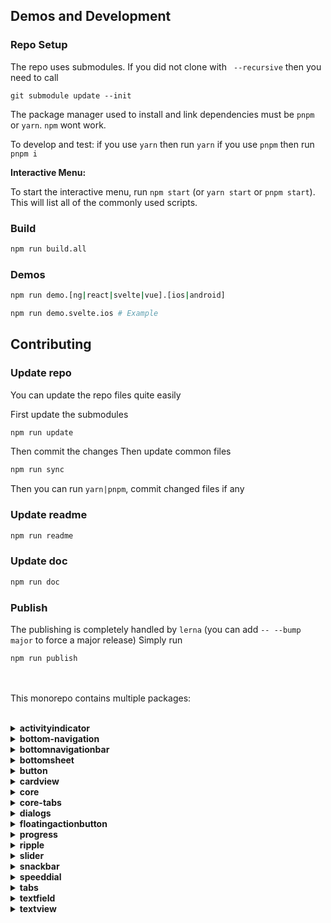 <!-- ⚠️ This README has been generated from the file(s) "blueprint.md" ⚠️-->
[](#demos-and-development)

## Demos and Development


### Repo Setup

The repo uses submodules. If you did not clone with ` --recursive` then you need to call
```
git submodule update --init
```

The package manager used to install and link dependencies must be `pnpm` or `yarn`. `npm` wont work.

To develop and test:
if you use `yarn` then run `yarn`
if you use `pnpm` then run `pnpm i`

**Interactive Menu:**

To start the interactive menu, run `npm start` (or `yarn start` or `pnpm start`). This will list all of the commonly used scripts.

### Build

```bash
npm run build.all
```

### Demos

```bash
npm run demo.[ng|react|svelte|vue].[ios|android]

npm run demo.svelte.ios # Example
```


[](#contributing)

## Contributing

### Update repo 

You can update the repo files quite easily

First update the submodules

```bash
npm run update
```

Then commit the changes
Then update common files

```bash
npm run sync
```
Then you can run `yarn|pnpm`, commit changed files if any

### Update readme 
```bash
npm run readme
```

### Update doc 
```bash
npm run doc
```

### Publish

The publishing is completely handled by `lerna` (you can add `-- --bump major` to force a major release)
Simply run 
```shell
npm run publish
```
<br><br>This monorepo contains multiple packages:<br><br><details>
<summary><b>activityindicator</b></summary>

[](#nativescript-material-circular-progress-indicator)

# NativeScript Material Circular progress indicator

Material Design's [Circular progress indicator](https://material.io/design/components/progress-indicators.html#circular-progress-indicators) component for NativeScript.

[![npm](https://img.shields.io/npm/v/@nativescript-community/ui-material-activityindicator.svg)](https://www.npmjs.com/package/@nativescript-community/ui-material-activityindicator)
[![npm](https://img.shields.io/npm/dt/@nativescript-community/ui-material-activityindicator.svg?label=npm%20downloads)](https://www.npmjs.com/package/@nativescript-community/ui-material-activityindicator)


[](#contents)

## Contents

1. [Installation](#installation)
2. [Changelog](#changelog)
3. [FAQ](#faq)
4.  [Usage](#usage)
    - [Plain NativeScript](#plain-nativescript)
    - [Angular](#nativescript--angular)
    - [Vue](#nativescript--vue)
5.  [API](#api)


[](#installation)

## Installation

For NativeScript 7.0+
* `tns plugin add @nativescript-community/ui-material-activityindicator`

##

For NativeScript 6.x
* `tns plugin add nativescript-material-activityindicator`

##

If using ```tns-core-modules```
* `tns plugin add nativescript-material-activityindicator@2.5.4`

##

Be sure to run a new build after adding plugins to avoid any issues.


[](#changelogchangelogmd)

## [Changelog](./CHANGELOG.md)


[](#faqreadmemdfaq)

## [FAQ](../../README.md#faq)


[](#usage)

## Usage

### Plain NativeScript

IMPORTANT: _Make sure you include `xmlns:mda="@nativescript-community/ui-material-activityindicator"` on the Page element._

#### XML

```XML
<Page xmlns:mda="@nativescript-community/ui-material-activityindicator">
    <StackLayout horizontalAlignment="center">
        <mda:ActivityIndicator busy="true"/>
    </StackLayout>
</Page>
```

#### CSS

```CSS
mdactivityindicator {
    color: #fff;
}
```

##

### NativeScript + Angular

```typescript
import { NativeScriptMaterialActivityIndicatorModule } from "@nativescript-community/ui-material-activityindicator/angular";

@NgModule({
    imports: [
        NativeScriptMaterialActivityIndicatorModule,
        ...
    ],
    ...
})
```

```html
<MDActivityIndicator busy="true"></MDActivityIndicator>
```

##

### NativeScript + Vue

```javascript
import Vue from 'nativescript-vue';
import ActivityIndicatorPlugin from '@nativescript-community/ui-material-activityindicator/vue';

Vue.use(ActivityIndicatorPlugin);
```

```html
<MDActivityIndicator busy="true"/>
```


[](#api)

## API

### Attributes

Inherite from NativeScript [Activity Indicator](https://docs.nativescript.org/ui/ns-ui-widgets/activity-indicator) so it already has all the same attributes

</details><details>
<summary><b>bottom-navigation</b></summary>

[](#nativescript-material-bottom-navigation)

# NativeScript Material Bottom navigation

Material Design's [Bottom navigation](https://material.io/components/bottom-navigation) component for NativeScript.

[![npm](https://img.shields.io/npm/v/@nativescript-community/ui-material-bottom-navigation.svg)](https://www.npmjs.com/package/@nativescript-community/ui-material-bottom-navigation)
[![npm](https://img.shields.io/npm/dt/@nativescript-community/ui-material-bottom-navigation.svg?label=npm%20downloads)](https://www.npmjs.com/package/@nativescript-community/ui-material-bottom-navigation)


[](#contents)

## Contents

1. [Installation](#installation)
2. [Changelog](#changelog)
3. [FAQ](#faq)
4.  [Usage](#usage)
    - [Plain NativeScript](#plain-nativescript)
    - [Angular](#nativescript--angular)
    - [Vue](#nativescript--vue)
    - [React](#nativescript--react)
5.  [API](#api)


[](#installation)

## Installation

```bash
ns plugin add @nativescript-community/ui-material-bottom-navigation
```

Be sure to run a new build after adding plugins to avoid any issues.


[](#changelogchangelogmd)

## [Changelog](./CHANGELOG.md)


[](#faqreadmemdfaq)

## [FAQ](../../README.md#faq)


[](#usage)

## Usage

### Plain NativeScript

IMPORTANT: _Make sure you include `xmlns:mds="@nativescript-community/ui-material-bottom-navigation"` on the Page element._

#### XML

```XML
<Page xmlns:mdt="@nativescript-community/ui-material-bottom-navigation">
    <mdt:BottomNavigation width="100%" id="main-tabview" class="main-tabview"
                selectedIndexChanged="onSelectedIndexChanged"
                iosOverflowSafeArea="true" selectedIndex="0" tabsPosition="bottom" swipeEnabled="false">
            <!-- The bottom tab UI is created via TabStrip (the containier) and TabStripItem (for each tab)-->
            <mdt:TabStrip backgroundColor="color('dark')" color="color('blue')">
                <mdt:TabStripItem  class="tab-item">
                    <Image src="font://&#xe1b0;" class="fal"></Image>
                    <Label text="Home" ios:fontSize="10" android:fontSize="12"></Label>
                </mdt:TabStripItem>
                <mdt:TabStripItem class="tab-item">
                    <Label text="L('search')" ios:fontSize="10" android:fontSize="12"></Label>
                    <Image src="font://&#xe024;" class="fal"></Image>
                </mdt:TabStripItem>
                <mdt:TabStripItem  class="tab-item">
                    <Label text="L('trips')" ios:fontSize="10" android:fontSize="12"></Label>
                    <Image src="font://&#xf03a;" class="fal"></Image>
                </mdt:TabStripItem>
                <mdt:TabStripItem class="tab-item">
                    <Label text="L('inbox')" ios:fontSize="10" android:fontSize="12"></Label>
                    <Image src="font://&#xf4b6;" class="fal" id="tab-inbox-icon-fal"></Image>
                </mdt:TabStripItem>
            </mdt:TabStrip>

            <!-- The number of TabContentItem components should corespond to the number of TabStripItem components -->
            <mdt:TabContentItem>
                <GridLayout>
                    <Label text="Home" class="h2 text-center"></Label>
                </GridLayout>
            </mdt:TabContentItem>
            <mdt:TabContentItem>
                <GridLayout>
                    <Label text="Search Page" class="h2 text-center"></Label>
                </GridLayout>
            </mdt:TabContentItem>
            <mdt:TabContentItem>
                <GridLayout>
                    <Label text="TRansactions" class="h2 text-center"></Label>
                </GridLayout>
            </mdt:TabContentItem>
            <mdt:TabContentItem>
                <GridLayout>
                    <Label text="Inbox" class="h2 text-center"></Label>
                </GridLayout>
            </mdt:TabContentItem>
        </mdt:BottomNavigation>
</Page>
```

#### CSS

```CSS
BottomNavigation.bottom-nav {
    background-color: orangered;
    color: gold;
    font-size: 18;
}

MDTabStripItem.tabstripitem-active {
    background-color: teal;
}

MDTabStripItem.tabstripitem-active:active {
    background-color: yellowgreen;
}

MDTabContentItem.first-tabcontent {
    background-color: seashell;
    color: olive;
}
MDTabContentItem.second-tabcontent {
    background-color: slategray;
    color: aquamarine;
}
MDTabContentItem.third-tabcontent {
    background-color: blueviolet;
    color: antiquewhite;
}
BottomNavigation TabStrip {
    highlight-color: red;
}
```

##

### NativeScript + Angular

```typescript
import { NativeScriptMaterialTabsModule } from "@nativescript-community/ui-material-bottom-navigation/angular";

@NgModule({
    imports: [
        NativeScriptMaterialBottomNavigationModule,
        ...
    ],
    ...
})
```

```html
    <MDBottomNavigation selectedIndex="1">
        <!-- The bottom tab UI is created via TabStrip (the containier) and TabStripItem (for each tab)-->
        <MDTabStrip>
            <MDTabStripItem>
                <Label text="Home"></Label>
                <Image src="font://&#xf015;" class="fas"></Image>
            </MDTabStripItem>
            <MDTabStripItem class="special">
                <Label text="Account"></Label>
                <Image src="font://&#xf007;" class="fas"></Image>
            </MDTabStripItem>
            <MDTabStripItem class="special">
                <Label text="Search"></Label>
                <Image src="font://&#xf00e;" class="fas"></Image>
            </MDTabStripItem>
        </MDTabStrip>

        <!-- The number of TabContentItem components should corespond to the number of TabStripItem components -->
        <MDTabContentItem>
            <GridLayout>
                <Label text="Home Page" class="h2 text-center"></Label>
            </GridLayout>
        </MDTabContentItem>
        <MDTabContentItem>
            <GridLayout>
                <Label text="Account Page" class="h2 text-center"></Label>
            </GridLayout>
        </MDTabContentItem>
        <MDTabContentItem>
            <GridLayout>
                <Label text="Search Page" class="h2 text-center"></Label>
            </GridLayout>
        </MDTabContentItem>
    </MDBottomNavigation>
```

##

### NativeScript + Vue

```javascript
import BottomNavigation from '@nativescript-community/ui-material-bottom-navigation/vue';

Vue.use(BottomNavigation);
```

```html
<MDBottomNavigation selectedIndex="1">
        <!-- The bottom tab UI is created via TabStrip (the containier) and TabStripItem (for each tab)-->
        <MDTabStrip>
            <MDTabStripItem>
                <Label text="Home"></Label>
                <Image src="font://&#xf015;" class="fas"></Image>
            </MDTabStripItem>
            <MDTabStripItem class="special">
                <Label text="Account"></Label>
                <Image src="font://&#xf007;" class="fas"></Image>
            </MDTabStripItem>
            <MDTabStripItem class="special">
                <Label text="Search"></Label>
                <Image src="font://&#xf00e;" class="fas"></Image>
            </MDTabStripItem>
        </MDTabStrip>

        <!-- The number of TabContentItem components should corespond to the number of TabStripItem components -->
        <MDTabContentItem>
            <GridLayout>
                <Label text="Home Page" class="h2 text-center"></Label>
            </GridLayout>
        </MDTabContentItem>
        <MDTabContentItem>
            <GridLayout>
                <Label text="Account Page" class="h2 text-center"></Label>
            </GridLayout>
        </MDTabContentItem>
        <MDTabContentItem>
            <GridLayout>
                <Label text="Search Page" class="h2 text-center"></Label>
            </GridLayout>
        </MDTabContentItem>
    </MDBottomNavigation>
```

##

### NativeScript + React

First, register the component before any of your React NativeScript app renders. A good place to put this code is in your entrypoint file (which may be called `src/app.ts` or similar), before the `ReactNativeScript.start` function is called. Here's how to install it:

```ts
import { registerTabNavigationBase } from '@nativescript-community/ui-material-core/tab-navigation-base/react';
import { registerBottomNavigation } from '@nativescript-community/ui-material-bottom-navigation/react';

registerTabNavigationBase();
registerBottomNavigation();
```

When available (I've not implemented it at the time of writing, but intend to in time), it would be best to use this component via the `bottomNavigationNavigatorFactory()` API exported by [React NativeScript Navigation](https://github.com/shirakaba/react-nativescript-navigation/tree/master/react-nativescript-navigation), as it makes nested navigation easy, but here's how to use it directly:

```tsx
import * as React from 'react';

export function BottomNavigation() {
    const [selectedIndex, setSelectedIndex] = React.useState(0);

    return (
        <bottomNavigation
            selectedIndex={selectedIndex}
            onSelectedIndexChanged={(args) => {
                setSelectedIndex(args.newIndex);
            }}
            style={{ backgroundColor: 'orange' }}
        >
            {/* The bottomTab UI is created via tabStrip (the container) and tabStripItem (for each tab) */}
            <tabStrip nodeRole="tabStrip" style={{ backgroundColor: 'red' }}>
                <tabStripItem nodeRole="items">
                    <label nodeRole="label">Home</label>
                    <image nodeRole="image" src="font://&#xf015;" className="fas" />
                </tabStripItem>
                <tabStripItem nodeRole="items">
                    <label nodeRole="label">Account</label>
                    <image nodeRole="image" src="font://&#xf007;" className="fas" />
                </tabStripItem>
                <tabStripItem nodeRole="items">
                    <label nodeRole="label">Search</label>
                    <image nodeRole="image" src="font://&#xf00e;" className="fas" />
                </tabStripItem>
            </tabStrip>

            {/* The number of tabContentItem components should corespond to the number of TabStripItem components */}
            <tabContentItem nodeRole="items">
                <gridLayout style={{ backgroundColor: 'blue' }}>
                    <label style={{ color: 'white' }}>Home Page</label>
                </gridLayout>
            </tabContentItem>
            <tabContentItem nodeRole="items">
                <gridLayout style={{ backgroundColor: 'cyan' }}>
                    <label style={{ color: 'black' }}>Account Page</label>
                </gridLayout>
            </tabContentItem>
            <tabContentItem nodeRole="items">
                <gridLayout style={{ backgroundColor: 'magenta' }}>
                    <label style={{ color: 'black' }}>Search Page</label>
                </gridLayout>
            </tabContentItem>
        </bottomNavigation>
    );
}
```

**Troubleshooting**

If you see an error like this when writing e.g. `<bottomNavigation>` into your JSX:

> Property 'bottomNavigation' does not exist on type 'JSX.IntrinsicElements'.ts(2339)

Make sure that you have:

1. Installed the `react-nativescript` npm module.
2. Installed the `@types/react` npm module, strictly with the exact version provided in the [React NativeScript starter template](https://github.com/NativeScript/nativescript-app-templates/tree/master/packages/template-blank-react).
3. Run the postinstall script that comes with the React NativeScript template – `npm run postinstall` – to patch `@types/react`.
4. Registered the component as described above (i.e. import and run the `registerTabNavigationBase()` and `registerBottomNavigation()` methods).
5. If using Visual Studio Code, option-click the import `@nativescript-community/ui-material-bottom-navigation/react` to jump to the file; opening the file will force it to load its provided typings.


[](#api)

## API

### Attributes

| Name |Type| Description|
| ------------- |:-------------:| -----:|
| items  |	Array<MDTabContentItem> | 	Gets or sets the items of the BottomNavigation.|
|selectedIndex  |	number | 	Gets or sets the selectedIndex of the BottomNavigation.|
|swipeEnabled  |	boolean  |	Gets or sets the swipe enabled state of the Tabs.|
|offscreenTabLimit  |	number  |	Gets or sets the number of offscreen preloaded tabs of the Tabs.|
|tabStrip 	 |TabStrip  |	Gets or sets the tab strip of the BottomNavigation.|
|tabsPosition  |	"top", "bottom"  |	Gets or sets the position state of the Tabs. Default value: top|
|iOSTabBarItemsAlignment  |	"leading", "justified", "center", "centerSelected" 	 |iOS Only: Gets or set the MDCTabBarAlignment of the tab bar icons in iOS. Default value: justified|

### Events

| Name | Description |
| ------------- | -----:|
| selectedIndexChanged | Emitted when the selectedIndex property is changed. |
| loaded |	Emitted when the view is loaded. |
| unloaded | Emitted when the view is unloaded. |
| layoutChanged | Emitted when the layout bounds of a view changes due to layout processing. |

</details><details>
<summary><b>bottomnavigationbar</b></summary>

[](#nativescript-material-bottom-navigation-bar)

# NativeScript Material Bottom navigation bar

Material Design's [Bottom navigation](https://material.io/components/bottom-navigation) component for NativeScript.

[![npm](https://img.shields.io/npm/v/@nativescript-community/ui-material-bottomnavigationbar.svg)](https://www.npmjs.com/package/@nativescript-community/ui-material-bottomnavigationbar) [![npm](https://img.shields.io/npm/dt/@nativescript-community/ui-material-bottomnavigationbar.svg?label=npm%20downloads)](https://www.npmjs.com/package/@nativescript-community/ui-material-bottomnavigationbar)


[](#contents)

## Contents

1. [Installation](#installation)
2. [Changelog](#changelog)
3. [FAQ](#faq)
4.  [Usage](#usage)
    - [Plain NativeScript](#plain-nativescript)
    - [Angular](#angular)
    - [Vue](#vue)
    - [CSS Styling](#css-styling)
5.  [API](#api)
    - [BottomNavigationBar](#bottom-navigation-bar)
    - [BottomNavigationTab](#bottom-navigation-tab)


[](#installation)

## Installation

For NativeScript 7.0+
* `tns plugin add @nativescript-community/ui-material-bottomnavigationbar`

For NativeScript 6.x
* `tns plugin add nativescript-material-bottomnavigationbar`

##

Be sure to run a new build after adding plugins to avoid any issues.


[](#changelogchangelogmd)

## [Changelog](./CHANGELOG.md)


[](#faqreadmemdfaq)

## [FAQ](../../README.md#faq)


[](#usage)

## Usage

Before start using the plugin you need to add the icons for Android & iOS in your `App_Resources` directory.

### Plain NativeScript

You can set the tabs using the `tabs` property

```xml
<Page xmlns="http://schemas.nativescript.org/tns.xsd"
      xmlns:mdc="@nativescript-community/ui-material-bottomnavigationbar"
      loaded="pageLoaded"
      class="page">
    <GridLayout rows="*, auto">
        <StackLayout row="0">
            <Label text="content"></Label>
        </StackLayout>
        <mdc:BottomNavigationBar
          tabs="tabs"
          activeColor="green"
          inactiveColor="red"
          backgroundColor="black"
          tabSelected="tabSelected"
          row="1"
        ></mdc:BottomNavigationBar>
    </GridLayout>
</Page>
```

```typescript
import { EventData } from '@nativescript/core/data/observable';
import { Page } from '@nativescript/core/ui/page';
import { BottomNavigationTab, TabSelectedEventData } from '@nativescript-community/ui-material-bottomnavigationbar';

// Event handler for Page 'loaded' event attached in main-page.xml
export function pageLoaded(args: EventData) {
    // Get the event sender
    let page = <Page>args.object;
    page.bindingContext = {
        tabs: [
            new BottomNavigationTab({ title: 'First', icon: 'res://ic_home' }),
            new BottomNavigationTab({
                title: 'Second',
                icon: 'res://ic_view_list',
                isSelectable: false
            }),
            new BottomNavigationTab({ title: 'Third', icon: 'res://ic_menu' })
        ]
    };
}

export function tabSelected(args: TabSelectedEventData) {
    console.log('tab selected ' + args.newIndex);
}
```

or you can add the tabs directly in your xml view

```xml
<Page xmlns="http://schemas.nativescript.org/tns.xsd"
      xmlns:mdc="@nativescript-community/ui-material-bottomnavigationbar"
      loaded="pageLoaded"
      class="page">
    <GridLayout rows="*, auto">
        <StackLayout row="0">
            <Label text="content"></Label>
        </StackLayout>
        <mdc:BottomNavigationBar
          activeColor="green"
          inactiveColor="red"
          backgroundColor="black"
          tabSelected="tabSelected"
          row="1"
        >
          <mdc:BottomNavigationTab title="First" icon="res://ic_home" />
          <mdc:BottomNavigationTab title="Second" icon="res://ic_view_list" isSelectable="false" />
          <mdc:BottomNavigationTab title="Third" icon="res://ic_menu" />
        </mdc:BottomNavigationBar>
    </GridLayout>
</Page>
```

### Angular

First you need to include the `NativeScriptMaterialBottomNavigationBarModule` in your `app.module.ts`

```typescript
import { NativeScriptMaterialBottomNavigationBarModule} from "@nativescript-community/ui-material-bottomnavigationbar/angular";

@NgModule({
    imports: [
        NativeScriptMaterialBottomNavigationBarModule
    ],
    ...
})
```

```html
<GridLayout rows="*, auto">
    <StackLayout row="0">
        <label text="content"></label>
    </StackLayout>
    <BottomNavigationBar
        [tabs]="tabs"
        activeColor="red"
        inactiveColor="yellow"
        backgroundColor="black"
        (tabSelected)="onBottomNavigationTabSelected($event)"
        (tabPressed)="onBottomNavigationTabPressed($event)"
        row="1"
    ></BottomNavigationBar>
</GridLayout>
```

or you can declare the `BottomNavigationTab` in your html directly

```html
<GridLayout rows="*, auto">
    <StackLayout row="0">
        <label text="content"></label>
    </StackLayout>
    <BottomNavigationBar
        activeColor="red"
        inactiveColor="yellow"
        backgroundColor="black"
        (tabSelected)="onBottomNavigationTabSelected($event)"
        (tabPressed)="onBottomNavigationTabPressed($event)"
        row="1"
    >
        <BottomNavigationTab title="First" icon="res://ic_home"></BottomNavigationTab>
        <BottomNavigationTab title="Second" icon="res://ic_view_list" [isSelectable]="false"></BottomNavigationTab>
        <BottomNavigationTab title="Third" icon="res://ic_menu"></BottomNavigationTab>
    </BottomNavigationBar>
</GridLayout>
```

### Vue

If you want to use this plugin with Vue, do this in your `app.js` or `main.js`:

```javascript
import BottomNavigationBar from '@nativescript-community/ui-material-bottomnavigationbar/vue';

Vue.use(BottomNavigationBar);
```

This will install and register `BottomNavigationBar` and `BottomNavigationTab` components to your `Vue` instance and now you can use the plugin as follows:

```html
<GridLayout rows="*, auto">
    <StackLayout row="0">
        <label text="content"></label>
    </StackLayout>
    <MDBottomNavigationBar activeColor="red" inactiveColor="yellow" backgroundColor="black" @tabSelected="onBottomNavigationTabSelected" row="1">
        <MDBottomNavigationTab title="First" icon="ic_home" />
        <MDBottomNavigationTab title="Second" icon="ic_view_list" isSelectable="false" />
        <MDBottomNavigationTab title="Third" icon="ic_menu" />
    </MDBottomNavigationBar>
</GridLayout>
```

You can find more information of how to use nativescript plugins with Vue [Here!](https://nativescript-vue.org/en/docs/getting-started/nativescript-plugins/)

### CSS Styling

You can also use your css file to set or change the `activeColor`, `inactiveColor` & `backgroundColor` of the Bottom Navigation Bar.

```css
.botom-nav {
    active-color: green;
    inactive-color: black;
    background-color: blue;
}
```


[](#api)

## API

-   **Properties (bindable):** Properties settable through XML/HTML
-   **Properties (internal):** Properties accessible through JS/TS instance
-   **Events:** Event properties settable thew XML/HTML

### Bottom Navigation Bar

#### Properties (bindable)

Properties settable through XML/HTML

| Property        | Required | Default                     | Type                         | Description                                             |
| --------------- | -------- | --------------------------- | ---------------------------- | ------------------------------------------------------- |
| tabs            | true     | []                          | `Array<BottomNavigationTab>` | Array containing the tabs for the BottomNavigationBar   |
| titleVisibility | false    | `TitleVisibility.Selected`  | `TitleVisibility`            | Title Visibility for each BottomNavigationTab           |
| activeColor     | false    | "black"                     | `String`                     | Color of the BottomNavigationTab when it's selected     |
| inactiveColor   | false    | "gray"                      | `String`                     | Color of the BottomNavigationTab when it's not selected |
| backgroundColor | false    | "white"                     | `String`                     | Color of the BottomNavigation background                |
| badgeColor      | false    | "red"                       | `String`                     | Color of the BottomNavigationTab badge background       |
| badgeTextColor  | false    | "white"                     | `String`                     | Color of the BottomNavigationTab badge text             |

#### Properties (internal)

Properties accessible through JS/TS instance

| Property         | Default                     | Type                         | Description                                             |
| ---------------- | --------------------------- | ---------------------------- | ------------------------------------------------------- |
| items            | `[]`                        | `Array<BottomNavigationTab>` | Array containing the tabs for the BottomNavigationBar   |
| selectedTabIndex | 0                           | `Number`                     | Index of the selected tab                               |
| titleVisibility  | `TitleVisibility.Selected`  | `TitleVisibility`            | Title Visibility for each BottomNavigationTab           |
| activeColor      | `new Color('black')`        | `Color`                      | Color of the BottomNavigationTab when it's selected     |
| inactiveColor    | `new Color('gray')`         | `Color`                      | Color of the BottomNavigationTab when it's not selected |
| backgroundColor  | `new Color('white')`        | `Color`                      | Color of the BottomNavigation background                |
| badgeColor       | `new Color('red')`          | `Color`                      | Color of the BottomNavigationTab badge background       |
| badgeTextColor   | `new Color('white')`        | `Color`                      | Color of the BottomNavigationTab badge text             |

#### Events

Event properties settable thew XML/HTML

| Name          | Type                                   | Description                                                              |
| ------------- | -------------------------------------- | ------------------------------------------------------------------------ |
| tabPressed    | `(args: TabPressedEventData): void`    | Function fired every time the user tap a tab with `isSelectable: false`  |
| tabSelected   | `(args: TabSelectedEventData): void`   | Function fired every time the user select a new tab                      |
| tabReselected | `(args: TabReselectedEventData): void` | Function fired every time the user select a tab that is already selected |

#### Methods

Methods accessible through JS/TS instance

| Property                                   | Type   | Description                      |
| ------------------------------------------ | ------ | -------------------------------- |
| `selectTab(index: number)`                 | `void` | Select a tab programmatically    |
| `showBadge(index: number, value?: number)` | `void` | Show a badge for an specific tab, if you want to show a badge as a red dot no value should be passed to the function |

### Bottom Navigation Tab

#### Properties (bindable)

Properties settable through XML/HTML

| Property     | Required | Default | Type      | Description                                 |
| ------------ | -------- | ------- | --------- | ------------------------------------------- |
| title        | true     | null    | `string`  | Title of the tab                            |
| icon         | true     | null    | `string`  | Icon of the tab                             |
| isSelectable | false    | true    | `boolean` | Determine if the tab can be selected or not |

</details><details>
<summary><b>bottomsheet</b></summary>

[](#nativescript-material-bottom-sheet)

# NativeScript Material Bottom sheet

Material Design's [Bottom sheet](https://material.io/components/sheets-bottom) component for NativeScript.

[![npm](https://img.shields.io/npm/v/@nativescript-community/ui-material-bottomsheet.svg)](https://www.npmjs.com/package/@nativescript-community/ui-material-bottomsheet)
[![npm](https://img.shields.io/npm/dt/@nativescript-community/ui-material-bottomsheet.svg?label=npm%20downloads)](https://www.npmjs.com/package/@nativescript-community/ui-material-bottomsheet)


[](#contents)

## Contents

1. [Installation](#installation)
2. [Changelog](#changelog)
3. [FAQ](#faq)
4.  [Usage](#usage)
    - [Plain NativeScript](#plain-nativescript)
    - [Angular](#nativescript--angular)
    - [Vue](#nativescript--vue)


[](#installation)

## Installation

For NativeScript 7.0+
* `tns plugin add @nativescript-community/ui-material-bottomsheet`

##

For NativeScript 6.x
* `tns plugin add nativescript-material-bottomsheet`

##

If using ```tns-core-modules```
* `tns plugin add nativescript-material-bottomsheet@2.5.4`

##

Be sure to run a new build after adding plugins to avoid any issues.


[](#changelogchangelogmd)

## [Changelog](./CHANGELOG.md)


[](#faqreadmemdfaq)

## [FAQ](../../README.md#faq)


[](#api)

## API

```ts
export interface BottomSheetOptions {
    view: string | ViewBase; 
    // View instance to be shown in bottom sheet. Or the name of the module to load starting from the application root.
    context?: any; 
    // Any context you want to pass to the view shown in bottom sheet. This same context will be available in the arguments of the shownInBottomSheet event handler.
    animated?: boolean; 
    // An optional parameter specifying whether to show the sheet view with animation.
    dismissOnBackgroundTap?: boolean; 
    // An optional parameter specifying whether to dismiss the sheet when clicking on background.
    dismissOnDraggingDownSheet?: boolean; 
    // An optional parameter specifying whether to disable dragging the sheet to dismiss.
    dismissOnBackButton?: boolean; 
    // An optional parameter that specifies whether to close the sheet when pressing the back button.
    closeCallback?: Function; 
    //  A function that will be called when the view is closed. Any arguments provided when calling shownInBottomSheet.closeCallback will be available here.
    trackingScrollView?: string; 
    // optional id of the scroll view to track
    transparent?: boolean; 
    // optional parameter to make the bottomsheet transparent
    ignoreTopSafeArea?: boolean; 
    // optional ios parameter to top safe area. Default is true
    ignoreBottomSafeArea?: boolean; 
    // optional ios parameter to bottom safe area. Default is false
    disableDimBackground?: boolean; 
    // optional parameter to remove the dim background
    skipCollapsedState?: boolean; 
    // optional Android parameter to skip midway state when view is greater than 50%. Default is false
    peekHeight?: number; 
    // optional parameter to set the collapsed sheet height. To work on iOS you need to set trackingScrollView. Also ensure the scrollView is taking the full height of the bottomsheet content. Otherwise the "full" height wont be computed correctly
    ignoreKeyboardHeight?: boolean; 
    //(iOS only) A Boolean value that controls whether the height of the keyboard should affect the bottom sheet's frame when the keyboard shows on the screen. (Default: true)
    onChangeState?: onChangeStateBottomSheet; 
    // One works to be called on the scroll of the sheet. Parameters: state (CLOSED, DRAGGING, DRAGGING, COLLAPSED) and slideOffset is the new offset of this bottom sheet within [-1,1] range. Offset increases as this bottom sheet is moving upward. From 0 to 1 the sheet is between collapsed and expanded states and from -1 to 0 it is between hidden and collapsed states.
    canTouchBehind?: boolean //(Android only) allows to interact with the screen behind the sheet. For it to work properly need dismissOnBackgroundTap set to true.
}
```


[](#usage)

## Usage

### Plain NativeScript

We need to do some wiring when your app starts, so open `app.js` and add this before creating any View/App/Frame:

#### JavaScript
```js
var material = require("@nativescript-community/ui-material-bottomsheet");

material.install();
```

#### TypeScript
```ts
import { install } from "@nativescript-community/ui-material-bottomsheet";
install();
```

Uses the same kind of API as [NativeScript Modals](https://docs.nativescript.org/ui/modal-view).

#### TS

```typescript
const modalViewModulets = "ns-ui-category/modal-view/basics/modal-ts-view-page";
export function openBottomSheet(args) {
    const mainView: Button = <Button>args.object;
    const context = { username: "test_username", password: "test" };
    const fullscreen = true;
    mainView.showBottomSheet({
        view: modalViewModulets,
        context,
        closeCallback: (username, password) => {
            bottom-sheet
            alert(`Username: ${username} : Password: ${password}`);
        },
        fullscreen
    });
}

```

##

### NativeScript + Vue
```typescript
import Vue from 'nativescript-vue';
import BottomSheetPlugin from '@nativescript-community/ui-material-bottomsheet/vue';
import { install } from "@nativescript-community/ui-material-bottomsheet";
install();

Vue.use(BottomSheetPlugin);
```
Then you can show a Vue component:
```typescript 
import MyComponent from 'MyComponent.vue';

//inside another Vue component
const options: VueBottomSheetOptions = {
};
this.$showBottomSheet(MyComponent, options)
```

##

### NativeScript + Angular
First you need to include the `NativeScriptMaterialBottomSheetModule` in your `app.module.ts`

```typescript
import { NativeScriptMaterialBottomSheetModule} from "@nativescript-community/ui-material-bottomsheet/angular";

@NgModule({
    imports: [
        // This will call the install method and inject a global service called BottomSheetService
        NativeScriptMaterialBottomSheetModule.forRoot()
    ],
    ...
})
```
now you can show your custom BottomSheet using the `BottomSheetService`, this service follows the same implementation as the `ModalService`

#### ItemComponent
```typescript
import { Component,  ViewContainerRef } from '@angular/core';
import { BottomSheetOptions, BottomSheetService } from '@nativescript-community/ui-material-bottomsheet/angular';
import { ShareOptionsComponent } from './share-options.component';

@Component({
    selector: 'ns-item',
    templateUrl: './item.component.html',
    moduleId: module.id
})
export class ItemComponent {
    constructor(
        private bottomSheet: BottomSheetService, 
        private containerRef: ViewContainerRef,
    ) {}

    showOptions() {
        const options: BottomSheetOptions = {
            viewContainerRef: this.containerRef,
            context: ['Facebook', 'Google', 'Twitter']
        };

        this.bottomSheet.show(ShareOptionsComponent, options).subscribe(result => {
            console.log('Option selected:', result);
        });
    }
}
```
#### ShareOptionsComponent
```html
<ListView
    [items]="options"
    (itemTap)="onTap($event)"
    separatorColor="white"
    class="list-group"
    height="200"
>
    <ng-template let-option="item">
        <Label
            class="list-group-item"
            [text]="option"
        ></Label>
    </ng-template>
</ListView>
```
```typescript
import { Component, OnInit } from '@angular/core';
import { BottomSheetParams } from '@nativescript-community/ui-material-bottomsheet/angular';
import { ItemEventData } from '@nativescript/core/ui/list-view';

@Component({
    selector: 'ns-share-options',
    templateUrl: 'share-options.component.html'
})
export class ShareOptionsComponent implements OnInit {
    options: string[];
    
    // The BottomSheetService injects the BottomSheetParams to the component
    // so you can get the context and call the closeCallback method from the component displayed in your BottomSheet
    constructor(private params: BottomSheetParams) {}

    ngOnInit() {
        this.options = this.params.context;
    }

    onTap({ index }: ItemEventData) {
        this.params.closeCallback(this.options[index]);
    }
}
```

</details><details>
<summary><b>button</b></summary>

[](#nativescript-material-button)

# NativeScript Material Button

Material Design's [Button](https://material.io/components/buttons) component for NativeScript.

[![npm](https://img.shields.io/npm/v/@nativescript-community/ui-material-button.svg)](https://www.npmjs.com/package/@nativescript-community/ui-material-button)
[![npm](https://img.shields.io/npm/dt/@nativescript-community/ui-material-button.svg?label=npm%20downloads)](https://www.npmjs.com/package/@nativescript-community/ui-material-button)


[](#contents)

## Contents

- [NativeScript Material Button](#nativescript-material-button)
  - [Contents](#contents)
  - [Installation](#installation)
  - [](#)
  - [](#-1)
  - [](#-2)
  - [Changelog](#changelog)
  - [FAQ](#faq)
  - [Usage](#usage)
    - [Plain NativeScript](#plain-nativescript)
      - [XML](#xml)
      - [CSS](#css)
  - [](#-3)
    - [NativeScript + Angular](#nativescript--angular)
  - [](#-4)
    - [NativeScript + Vue](#nativescript--vue)
  - [API](#api)
    - [Attributes](#attributes)


[](#installation)

## Installation

For NativeScript 7.0+
* `tns plugin add @nativescript-community/ui-material-button`

##

For NativeScript 6.x
* `tns plugin add nativescript-material-button`

##

If using ```tns-core-modules```
* `tns plugin add nativescript-material-button@2.5.4`

##

Be sure to run a new build after adding plugins to avoid any issues.


[](#changelogchangelogmd)

## [Changelog](./CHANGELOG.md)


[](#faqreadmemdfaq)

## [FAQ](../../README.md#faq)


[](#usage)

## Usage

### Plain NativeScript

<span style="color:red">IMPORTANT: </span>_Make sure you include `xmlns:mdb="@nativescript-community/ui-material-button"` on the Page element_

#### XML

```XML
<Page xmlns:mdb="@nativescript-community/ui-material-button">
    <StackLayout horizontalAlignment="center">
        <mdb:Button text="raised button"/>
        <mdb:Button variant="flat" text="flat button"/>
        <mdb:Button variant="text" text="text button"/>
        <mdb:Button elevation="5" rippleColor="red" text="raised custom button"/>
   </StackLayout>
</Page>
```

#### CSS

```CSS
mdbutton {
    ripple-color: blue;
    elevation: 4;
}
```

##

### NativeScript + Angular

```typescript
import { NativeScriptMaterialButtonModule } from "@nativescript-community/ui-material-button/angular";

@NgModule({
    imports: [
        NativeScriptMaterialButtonModule,
        ...
    ],
    ...
})
```

```html
<MDButton rippleColor="blue" text="text button"></MDButton>
```

##

### NativeScript + Vue

```javascript
import Vue from 'nativescript-vue';
import ButtonPlugin from '@nativescript-community/ui-material-button/vue';

Vue.use(ButtonPlugin);
```

```html
<MDButton rippleColor="blue" text="text button"/>
```


[](#api)

## API

### Attributes

Inherite from NativeScript [Button](https://docs.nativescript.org/ui/ns-ui-widgets/button) so it already has all the same attributes.

* **elevation** _optional_

An attribute to set the elevation of the button. This will increase the 'drop-shadow' of the button.

* **variant** _optional_

An attribute to set the variant of the button. Can be ```flat``` or ```text```. No value means raised button

* **rippleColor** _optional_

An attribute to set the ripple color of the button.

</details><details>
<summary><b>cardview</b></summary>

[](#nativescript-material-card)

# NativeScript Material Card

Material Design's [Card](https://material.io/components/cards) component for NativeScript.

[![npm](https://img.shields.io/npm/v/@nativescript-community/ui-material-cardview.svg)](https://www.npmjs.com/package/@nativescript-community/ui-material-cardview)
[![npm](https://img.shields.io/npm/dt/@nativescript-community/ui-material-cardview.svg?label=npm%20downloads)](https://www.npmjs.com/package/@nativescript-community/ui-material-cardview)


[](#contents)

## Contents

1. [Installation](#installation)
2. [Changelog](#changelog)
3. [FAQ](#faq)
4.  [Usage](#usage)
    - [Plain NativeScript](#plain-nativescript)
    - [Angular](#nativescript--angular)
    - [Vue](#nativescript--vue)
5.  [API](#api)


[](#installation)

## Installation

For N 7.0
* `tns plugin add @nativescript-community/ui-material-cardview`

##

For N 6.x
* `tns plugin add nativescript-material-cardview`

##

If using ```tns-core-modules```
* `tns plugin add nativescript-material-cardview@2.5.4`

##

Be sure to run a new build after adding plugins to avoid any issues.


[](#changelogchangelogmd)

## [Changelog](./CHANGELOG.md)


[](#faqreadmemdfaq)

## [FAQ](../../README.md#faq)


[](#usage)

## Usage

### Plain NativeScript

<span style="color:red">IMPORTANT: </span>_Make sure you include `xmlns:mdc="@nativescript-community/ui-material-cardview"` on the Page element_

#### XML

```XML
<Page xmlns:mdc="@nativescript-community/ui-material-cardview">
    <StackLayout horizontalAlignment="center">
        <mdc:CardView width="100" height="100"/>
        <mdc:CardView elevation="5" rippleColor="red"  width="100" height="100"/>
   </StackLayout>
</Page>
```

#### CSS

```CSS
mdcardview {
    ripple-color: blue;
    elevation: 4;
}
```

##

### NativeScript + Angular

```typescript
import { NativeScriptMaterialCardViewModule } from "@nativescript-community/ui-material-cardview/angular";

@NgModule({
    imports: [
        NativeScriptMaterialCardViewModule,
        ...
    ],
    ...
})
```

```html
<MDCardView rippleColor="blue"  width="100" height="100"></MDCardView>
```

##

### NativeScript + Vue

```javascript
import Vue from 'nativescript-vue';
import CardViewPlugin from '@nativescript-community/ui-material-cardview/vue';

Vue.use(CardViewPlugin);
```

```html
<MDCardView rippleColor="blue"  width="100" height="100"/>
```


[](#api)

## API

### Attributes

Inherite from NativeScript [StackLayout](https://docs.nativescript.org/ui/layouts/layout-containers#stacklayout-properties)

* **elevation** _optional_

An attribute to set the elevation of the cardview. This will increase the 'drop-shadow' of the cardview.

* **rippleColor** _optional_

An attribute to set the ripple color of the cardview.

</details><details>
<summary><b>core</b></summary>

[](#nativescript-material-core)

# Nativescript Material Core

[npm-url]:https://npmjs.org/package/nativescript-material-components

Core module for all Nativescript material components
</details><details>
<summary><b>core-tabs</b></summary>

[](#nativescript-material-core)

# Nativescript Material Core

[npm-url]:https://npmjs.org/package/nativescript-material-components

Core module for all Nativescript material components
</details><details>
<summary><b>dialogs</b></summary>

[](#nativescript-material-dialogs)

# NativeScript Material Dialogs

Material Design's [Dialogs](https://material.io/components/dialogs) component for NativeScript.

[![npm](https://img.shields.io/npm/v/@nativescript-community/ui-material-dialogs.svg)](https://www.npmjs.com/package/@nativescript-community/ui-material-dialogs)
[![npm](https://img.shields.io/npm/dt/@nativescript-community/ui-material-dialogs.svg?label=npm%20downloads)](https://www.npmjs.com/package/@nativescript-community/ui-material-dialogs)


[](#contents)

## Contents

1. [Installation](#installation)
2. [Changelog](#changelog)
3. [FAQ](#faq)
4. [Usage](#usage)


[](#installation)

## Installation

For NativeScript 7.0+
* `tns plugin add @nativescript-community/ui-material-dialogs`

##

For NativeScript 6.x
* `tns plugin add nativescript-material-dialogs`

##

If using ```tns-core-modules```
* `tns plugin add nativescript-material-dialogs@2.5.4`

##

Be sure to run a new build after adding plugins to avoid any issues.


[](#changelogchangelogmd)

## [Changelog](./CHANGELOG.md)


[](#faqreadmemdfaq)

## [FAQ](../../README.md#faq)


[](#usage)

## Usage

Uses the same API as [NativeScript Dialogs](https://docs.nativescript.org/ui/dialogs).

Adds one option for `alert`:
* `view` : can be a NativeScript View or a path to to XML component. The custom view will be added to the dialog. Possibilities become endless.

##

### TS

```typescript
import { login, alert, prompt } from "@nativescript-community/ui-material-dialogs";

alert("Your message").then(()=> {
    console.log("Dialog closed!");
});

```

</details><details>
<summary><b>floatingactionbutton</b></summary>

[](#nativescript-material-floating-action-button)

# NativeScript Material Floating action button

Material Design's [Floating action button](https://material.io/components/buttons-floating-action-button) component for NativeScript.

[![npm](https://img.shields.io/npm/v/@nativescript-community/ui-material-floatingactionbutton.svg)](https://www.npmjs.com/package/@nativescript-community/ui-material-floatingactionbutton)
[![npm](https://img.shields.io/npm/dt/@nativescript-community/ui-material-floatingactionbutton.svg?label=npm%20downloads)](https://www.npmjs.com/package/@nativescript-community/ui-material-floatingactionbutton)


[](#contents)

## Contents

1. [Installation](#installation)
2. [Changelog](#changelog)
3. [FAQ](#faq)
4.  [Usage](#usage)
    - [Plain NativeScript](#plain-nativescript)
    - [Angular](#nativescript--angular)
    - [Vue](#nativescript--vue)
5.  [API](#api)


[](#installation)

## Installation

For NativeScript 7.0+
* `tns plugin add @nativescript-community/ui-material-floatingactionbutton`

##

For NativeScript 6.x
* `tns plugin add nativescript-material-floatingactionbutton`

##

If using ```tns-core-modules```
* `tns plugin add nativescript-material-floatingactionbutton@2.5.4`

##

Be sure to run a new build after adding plugins to avoid any issues.


[](#changelogchangelogmd)

## [Changelog](./CHANGELOG.md)


[](#faqreadmemdfaq)

## [FAQ](../../README.md#faq)


[](#usage)

## Usage

### Plain NativeScript

<span style="color:red">IMPORTANT: </span>_Make sure you include `xmlns:mdf="@nativescript-community/ui-material-floatingactionbutton"` on the Page element_

#### XML

```XML
<Page xmlns:mdf="@nativescript-community/ui-material-floatingactionbutton">
    <StackLayout horizontalAlignment="center">
        <mdf:FloatingActionButton src="res://ic_action_add"/>
        <mdf:FloatingActionButton elevation="5" src="res://ic_action_add"/>
   </StackLayout>
</Page>
```

#### CSS

```CSS
mdfloatingactionbutton {
    ripple-color: blue;
    elevation: 4;
}
```

##

### NativeScript + Angular

```typescript
import { registerElement } from '@nativescript/angular/element-registry';
import { FloatingActionButton } from '@nativescript-community/ui-material-floatingactionbutton';
registerElement('MDFloatingActionButton', () => FloatingActionButton);
```

```html
<MDFloatingActionButton rippleColor="blue" src="res://ic_action_add"></MDFloatingActionButton>
```

##

### NativeScript + Vue

```javascript
import Vue from 'nativescript-vue';
import FloatingActionButtonPlugin from '@nativescript-community/ui-material-floatingactionbutton/vue';

Vue.use(FloatingActionButtonPlugin);
```

```html
<MDFloatingActionButton rippleColor="blue" src="res://ic_action_add"/>
```


[](#api)

## API

### Attributes

Inherite from NativeScript [Button](https://docs.nativescript.org/ui/ns-ui-widgets/button) so it already has all the same attributes.

* **src** _optional_

An attribute to set the floatingactionbutton icon. For now FAB only support images as icon

* **elevation** _optional_

An attribute to set the elevation of the floatingactionbutton. This will increase the 'drop-shadow' of the floatingactionbutton.

* **rippleColor** _optional_

An attribute to set the ripple color of the floatingactionbutton.

</details><details>
<summary><b>progress</b></summary>

[](#nativescript-material-linear-progress-indicator)

# NativeScript Material Linear progress indicator

Material Design's [Linear progress indicator](https://material.io/components/progress-indicators#linear-progress-indicators) component for NativeScript.

[![npm](https://img.shields.io/npm/v/@nativescript-community/ui-material-progress.svg)](https://www.npmjs.com/package/@nativescript-community/ui-material-progress)
[![npm](https://img.shields.io/npm/dt/@nativescript-community/ui-material-progress.svg?label=npm%20downloads)](https://www.npmjs.com/package/@nativescript-community/ui-material-progress)


[](#contents)

## Contents

1. [Installation](#installation)
2. [Changelog](#changelog)
3. [FAQ](#faq)
4.  [Usage](#usage)
    - [Plain NativeScript](#plain-nativescript)
    - [Angular](#nativescript--angular)
    - [Vue](#nativescript--vue)
5.  [API](#api)


[](#installation)

## Installation

For NativeScript 7.0+
* `tns plugin add @nativescript-community/ui-material-progress`

##

For NativeScript 6.x
* `tns plugin add nativescript-material-progress`

##

If using ```tns-core-modules```
* `tns plugin add nativescript-material-progress@2.5.4`

##

Be sure to run a new build after adding plugins to avoid any issues.


[](#changelogchangelogmd)

## [Changelog](./CHANGELOG.md)


[](#faqreadmemdfaq)

## [FAQ](../../README.md#faq)


[](#usage)

## Usage

### Plain NativeScript

<span style="color:red">IMPORTANT: </span>_Make sure you include `xmlns:mdp="@nativescript-community/ui-material-progress"` on the Page element_

#### XML

```XML
<Page xmlns:mdp="@nativescript-community/ui-material-progress">
    <StackLayout horizontalAlignment="center">
        <mdp:Progress value="50" maxValue="100"/>
   </StackLayout>
</Page>
```

#### CSS

```CSS
mdprogress {
    ripple-color: blue;
    elevation: 4;
}
```

##

### NativeScript + Angular

```typescript
import { NativeScriptMaterialProgressModule } from "@nativescript-community/ui-material-progress/angular";

@NgModule({
    imports: [
        NativeScriptMaterialProgressModule,
        ...
    ],
    ...
})
```

```html
<MDProgress v-model="value" maxValue="100"></MDProgress>
```

##

### NativeScript + Vue

```typescript
import ProgressPlugin from '@nativescript-community/ui-material-progress/vue';

Vue.use(ProgressPlugin);
```

```html
<MDProgress value="50" maxValue="100"></MDProgress>
```


[](#api)

## API

### Attributes

Inherite from NativeScript [Progress](https://docs.nativescript.org/ui/components/progress) so it already has all the same attributes.

* **elevation** _optional_

An attribute to set the elevation of the progress. This will increase the 'drop-shadow' of the progress.

* **rippleColor** _optional_

An attribute to set the ripple color of the progress.

</details><details>
<summary><b>ripple</b></summary>

[](#nativescript-material-ripple)

# NativeScript Material Ripple

Material Design's [Ripple](https://material.io/design/interaction/states.html#pressed) component for NativeScript.

[![npm](https://img.shields.io/npm/v/@nativescript-community/ui-material-ripple.svg)](https://www.npmjs.com/package/@nativescript-community/ui-material-ripple)
[![npm](https://img.shields.io/npm/dt/@nativescript-community/ui-material-ripple.svg?label=npm%20downloads)](https://www.npmjs.com/package/@nativescript-community/ui-material-ripple)


[](#contents)

## Contents

1. [Installation](#installation)
2. [Changelog](#changelog)
3. [FAQ](#faq)
4.  [Usage](#usage)
    - [Plain NativeScript](#plain-nativescript)
    - [Angular](#nativescript--angular)
    - [Vue](#nativescript--vue)
5.  [API](#api)


[](#installation)

## Installation

For NativeScript 7.0+
* `tns plugin add @nativescript-community/ui-material-ripple`

##

For NativeScript 6.x
* `tns plugin add nativescript-material-ripple`

##

If using ```tns-core-modules```
* `tns plugin add nativescript-material-ripple@2.5.4`

##

Be sure to run a new build after adding plugins to avoid any issues.


[](#changelogchangelogmd)

## [Changelog](./CHANGELOG.md)


[](#faqreadmemdfaq)

## [FAQ](../../README.md#faq)


[](#usage)

## Usage

### Plain NativeScript

<span style="color:red">IMPORTANT: </span>_Make sure you include `xmlns:mdr="@nativescript-community/ui-material-ripple"` on the Page element_

#### XML

```XML
<Page xmlns:mdr="@nativescript-community/ui-material-ripple">
    <StackLayout horizontalAlignment="center">
        <mdr:Ripple rippleColor="green" width="100" height="100" />
   </StackLayout>
</Page>
```

#### CSS

```CSS
mdripple {
    ripple-color: blue;
}
```

##

### NativeScript + Angular

```typescript
import { NativeScriptMaterialRippleModule } from "@nativescript-community/ui-material-ripple/angular";

@NgModule({
    imports: [
        NativeScriptMaterialRippleModule,
        ...
    ],
    ...
})
```

```html
<MDRipple rippleColor="green" width="100" height="100"></MDRipple>
```

##

### NativeScript + Vue

```javascript
import Vue from 'nativescript-vue';
import RipplePlugin from '@nativescript-community/ui-material-ripple/vue';

Vue.use(RipplePlugin);
```

```html
<MDRipple rippleColor="green" width="100" height="100"/>
```


[](#api)

## API

### Attributes

Inherite from NativeScript [StackLayout](https://docs.nativescript.org/ui/layouts/layout-containers#stacklayout-properties).

* **rippleColor** _optional_

An attribute to set the ripple color of the ripple.

</details><details>
<summary><b>slider</b></summary>

[](#nativescript-material-slider)

# NativeScript Material Slider

Material Design's [Slider](https://material.io/components/sliders) component for NativeScript.

[![npm](https://img.shields.io/npm/v/@nativescript-community/ui-material-slider.svg)](https://www.npmjs.com/package/@nativescript-community/ui-material-slider)
[![npm](https://img.shields.io/npm/dt/@nativescript-community/ui-material-slider.svg?label=npm%20downloads)](https://www.npmjs.com/package/@nativescript-community/ui-material-slider)


[](#contents)

## Contents

1. [Installation](#installation)
2. [Changelog](#changelog)
3. [FAQ](#faq)
4.  [Usage](#usage)
    - [Plain NativeScript](#plain-nativescript)
    - [Angular](#nativescript--angular)
    - [Vue](#nativescript--vue)
5.  [API](#api)


[](#installation)

## Installation

For NativeScript 7.0+
* `tns plugin add @nativescript-community/ui-material-slider`

##

For NativeScript 6.x
* `tns plugin add nativescript-material-slider`

##

If using ```tns-core-modules```
* `tns plugin add nativescript-material-slider@2.5.4`

##

Be sure to run a new build after adding plugins to avoid any issues.


[](#changelogchangelogmd)

## [Changelog](./CHANGELOG.md)


[](#faqreadmemdfaq)

## [FAQ](../../README.md#faq)


[](#usage)

## Usage

### Plain NativeScript

IMPORTANT: _Make sure you include `xmlns:mds="@nativescript-community/ui-material-slider"` on the Page element._

#### XML

```XML
<Page xmlns:mds="@nativescript-community/ui-material-slider">
    <StackLayout horizontalAlignment="center">
        <mds:Slider value="50" minValue="0" maxValue="100" />
   </StackLayout>
</Page>
```

#### CSS

```CSS
mdslider {
    ripple-color: blue;
    elevation: 4;
}
```

##

### NativeScript + Angular

```typescript
import { NativeScriptMaterialSliderModule } from "@nativescript-community/ui-material-slider/angular";

@NgModule({
    imports: [
        NativeScriptMaterialSliderModule,
        ...
    ],
    ...
})
```

```html
<MDSlider value="50" minValue="0" maxValue="100"></MDSlider>
```

##

### NativeScript + Vue

```javascript
import SliderPlugin from '@nativescript-community/ui-material-slider/vue';

Vue.use(SliderPlugin);
```

```html
<MDSlider value="50" minValue="0" maxValue="100" @valueChange="onValueChanged"/>
```

Or you can bind the value to some instance data using the `v-model` directive:

```html
<MDSlider v-model="value" minValue="0" maxValue="100"/>
```


[](#api)

## API

### Attributes

Inherite from NativeScript [Slider](https://docs.nativescript.org/ui/ns-ui-widgets/slider) so it already has all the same attributes.

- **stepSize** _optional_
  - An attribute to set the step size of the slider. Without this attribute, it behaves as a **continuous slider**.

- **elevation** _optional_
  - An attribute to set the elevation of the slider. This will increase the 'drop-shadow' of the slider.

- **rippleColor** _optional_
  - An attribute to set the ripple color of the slider.

- **trackFillColor** _optional_
  - Sets the color of the filled track.
  - Defaults to your theme's `colorPrimary`. 

- **trackBackgroundColor** _optional_
  - Sets the color of the background track.

- **thumbColor** _optional_
  - Sets the color of the slider's thumb.
  - Defaults to your theme's `colorPrimary`. 




</details><details>
<summary><b>snackbar</b></summary>

[](#nativescript-material-snackbar)

# NativeScript Material Snackbar

Material Design's [Snackbar](https://material.io/components/snackbars) component for NativeScript.

[![npm](https://img.shields.io/npm/v/@nativescript-community/ui-material-snackbar.svg)](https://www.npmjs.com/package/@nativescript-community/ui-material-snackbar)
[![npm](https://img.shields.io/npm/dt/@nativescript-community/ui-material-snackbar.svg?label=npm%20downloads)](https://www.npmjs.com/package/@nativescript-community/ui-material-snackbar)


[](#contents)

## Contents

1. [Installation](#installation)
2. [Changelog](#changelog)
3. [FAQ](#faq)
4. [Usage](#usage)


[](#installation)

## Installation

For NativeScript 7.0+
* `tns plugin add @nativescript-community/ui-material-snackbar`

##

For NativeScript 6.x
* `tns plugin add nativescript-material-snackbar`

##

If using ```tns-core-modules```
* `tns plugin add nativescript-material-snackbar@2.5.4`

##

Be sure to run a new build after adding plugins to avoid any issues.


[](#changelogchangelogmd)

## [Changelog](./CHANGELOG.md)


[](#faqreadmemdfaq)

## [FAQ](../../README.md#faq)


[](#usage)

## Usage

### TypeScript

```typescript
import { SnackBar } from '@nativescript-community/ui-material-snackbar';

const snackbar = new SnackBar();

export function showSimpleSnackbar() {
    snackbar.simple(`I'm a simple snackbar`).then(result => console.log('Simple Snackbar:', result));
}

export function showActionSnackbar() {
    snackbar
        .action({
            message: `I'm a snackbar with an action`,
            actionText: 'Dismiss',
            hideDelay: 2000
        })
        .then(result => console.log('Action Snackbar:', result));
}

export function showColorfulSnackbar() {
    snackbar
        .action({
            message: `I'm a colorful snackbar`,
            textColor: 'blue',
            actionTextColor: 'yellow',
            backgroundColor: 'green',
            actionText: 'Dismiss',
            hideDelay: 2000
        })
        .then(result => console.log('Action Snackbar:', result));
}

```

</details><details>
<summary><b>speeddial</b></summary>

[](#nativescript-material-speed-dial)

# NativeScript Material Speed dial

Material Design's [Speed dial](https://material.io/components/buttons-floating-action-button#types-of-transitions) component for NativeScript.

[![npm](https://img.shields.io/npm/v/@nativescript-community/ui-material-speeddial.svg)](https://www.npmjs.com/package/@nativescript-community/ui-material-speeddial)
[![npm](https://img.shields.io/npm/dt/@nativescript-community/ui-material-speeddial.svg?label=npm%20downloads)](https://www.npmjs.com/package/@nativescript-community/ui-material-speeddial)


[](#contents)

## Contents

1. [Installation](#installation)
2. [Changelog](#changelog)
3. [FAQ](#faq)
4. [Usage](#usage)


[](#installation)

## Installation

```bash
ns plugin add @nativescript-community/ui-material-speeddial
```

Be sure to run a new build after adding plugins to avoid any issues.


[](#changelogchangelogmd)

## [Changelog](./CHANGELOG.md)


[](#faqreadmemdfaq)

## [FAQ](../../README.md#faq)


[](#usage)

## Usage

### NativeScript + Vue

```javascript
import Vue from 'nativescript-vue';
import speeddialPlugin from '@nativescript-community/ui-material-speeddial/vue';

Vue.use(speeddialPlugin);
```

```html
<MDSpeedDial buttonFontSize="26" text="mdi-one-up"  buttonClass="mdi" buttonBackgroundColor="yellow" @tap="onTap">
    <MDSpeedDialItem icon="res://ic_action_add" title="test1" backgroundColor="red"  @tap="onTap"/>
    <MDSpeedDialItem text="mdi-card-account-mail" title="test2" buttonClass="mdi" backgroundColor="green"  @tap="onTap"/>
    <MDSpeedDialItem backgroundImage="~/images/iu.jpg"  backgroundColor="blue"  @tap="onTap"/>
    <MDSpeedDialItem icon="res://ic_action_add" title="test4" backgroundColor="orange" @tap="onTap"/>
</MDSpeedDial>
```

</details><details>
<summary><b>tabs</b></summary>

[](#nativescript-material-tabs)

# NativeScript Material Tabs

Material Design's [Tabs](https://material.io/components/tabs) component for NativeScript.

[![npm](https://img.shields.io/npm/v/@nativescript-community/ui-material-tabs.svg)](https://www.npmjs.com/package/@nativescript-community/ui-material-tabs)
[![npm](https://img.shields.io/npm/dt/@nativescript-community/ui-material-tabs.svg?label=npm%20downloads)](https://www.npmjs.com/package/@nativescript-community/ui-material-tabs)


[](#contents)

## Contents

1. [Installation](#installation)
2. [Changelog](#changelog)
3. [FAQ](#faq)
4. [Usage](#usage)
    - [Plain NativeScript](#plain-nativescript)
    - [Angular](#nativescript--angular)
    - [Vue](#nativescript--vue)
    - [React](#nativescript--react)
5.  [API](#api)

##

```
ns plugin add @nativescript-community/ui-material-tabs
```

Be sure to run a new build after adding plugins to avoid any issues.


[](#changelogchangelogmd)

## [Changelog](./CHANGELOG.md)


[](#faqreadmemdfaq)

## [FAQ](../../README.md#faq)


[](#usage)

## Usage

### Plain NativeScript

IMPORTANT: _Make sure you include `xmlns:mds="@nativescript-community/ui-material-tabs"` on the Page element._

#### XML

```XML
<Page xmlns:mdt="@nativescript-community/ui-material-tabs">
    <mdt:Tabs selectedIndex="1">
        <!-- The bottom tab UI is created via TabStrip (the containier) and TabStripItem (for each tab)-->
        <mdt:TabStrip>
            <mdt:TabStripItem>
                <Label text="Home"></Label>
                <Image src="font://&#xf015;" class="fas"></Image>
            </TabStripItem>
            <mdt:TabStripItem> class="special">
                <Label text="Account"></Label>
                <Image src="font://&#xf007;" class="fas"></Image>
            </mdt:TabStripItem>
            <mdt:TabStripItem> class="special">
                <Label text="Search"></Label>
                <Image src="font://&#xf00e;" class="fas"></Image>
            </mdt:TabStripItem>
        </mdt:TabStrip>

        <!-- The number of TabContentItem components should corespond to the number of TabStripItem components -->
        <mdt:TabContentItem>
            <GridLayout>
                <Label text="Home Page" class="h2 text-center"></Label>
            </GridLayout>
        </mdt:TabContentItem>
        <mdt:TabContentItem>
            <GridLayout>
                <Label text="Account Page" class="h2 text-center"></Label>
            </GridLayout>
        </mdt:TabContentItem>
        <mdt:TabContentItem>
            <GridLayout>
                <Label text="Search Page" class="h2 text-center"></Label>
            </GridLayout>
        </mdt:TabContentItem>
    </mdt:Tabs>
</Page>
```

#### CSS

```CSS
Tabs.bottom-nav {
    background-color: orangered;
    color: gold;
    font-size: 18;
}

TabStripItem.tabstripitem-active {
    background-color: teal;
}

TabStripItem.tabstripitem-active:active {
    background-color: yellowgreen;
}

TabContentItem.first-tabcontent {
    background-color: seashell;
    color: olive;
}
TabContentItem.second-tabcontent {
    background-color: slategray;
    color: aquamarine;
}
TabContentItem.third-tabcontent {
    background-color: blueviolet;
    color: antiquewhite;
}
Tabs MDTabStrip {
    highlight-color: red;
}
```

##

### NativeScript + Angular

```typescript
import { NativeScriptMaterialTabsModule } from "@nativescript-community/ui-material-tabs/angular";

@NgModule({
    imports: [
        NativeScriptMaterialTabsModule,
        ...
    ],
    ...
})
```

```html
    <MDTabs selectedIndex="1">
        <!-- The bottom tab UI is created via TabStrip (the containier) and TabStripItem (for each tab)-->
        <MDTabStrip>
            <MDTabStripItem>
                <Label text="Home"></Label>
                <Image src="font://&#xf015;" class="fas"></Image>
            </MDTabStripItem>
            <MDTabStripItem class="special">
                <Label text="Account"></Label>
                <Image src="font://&#xf007;" class="fas"></Image>
            </MDTabStripItem>
            <MDTabStripItem class="special">
                <Label text="Search"></Label>
                <Image src="font://&#xf00e;" class="fas"></Image>
            </MDTabStripItem>
        </MDTabStrip>

        <!-- The number of TabContentItem components should corespond to the number of TabStripItem components -->
        <MDTabContentItem>
            <GridLayout>
                <Label text="Home Page" class="h2 text-center"></Label>
            </GridLayout>
        </MDTabContentItem>
        <MDTabContentItem>
            <GridLayout>
                <Label text="Account Page" class="h2 text-center"></Label>
            </GridLayout>
        </MDTabContentItem>
        <MDTabContentItem>
            <GridLayout>
                <Label text="Search Page" class="h2 text-center"></Label>
            </GridLayout>
        </MDTabContentItem>
    </MDTabs>
```

##

### NativeScript + Vue

```javascript
import TabsPlugin from '@nativescript-community/ui-material-tabs/vue';

Vue.use(TabsPlugin);
```

```html
<MDTabs selectedIndex="1">
        <!-- The bottom tab UI is created via TabStrip (the containier) and TabStripItem (for each tab)-->
        <MDTabStrip>
            <MDTabStripItem>
                <Label text="Home"></Label>
                <Image src="font://&#xf015;" class="fas"></Image>
            </MDTabStripItem>
            <MDTabStripItem class="special">
                <Label text="Account"></Label>
                <Image src="font://&#xf007;" class="fas"></Image>
            </MDTabStripItem>
            <MDTabStripItem class="special">
                <Label text="Search"></Label>
                <Image src="font://&#xf00e;" class="fas"></Image>
            </MDTabStripItem>
        </MDTabStrip>

        <!-- The number of TabContentItem components should corespond to the number of TabStripItem components -->
        <MDTabContentItem>
            <GridLayout>
                <Label text="Home Page" class="h2 text-center"></Label>
            </GridLayout>
        </MDTabContentItem>
        <MDTabContentItem>
            <GridLayout>
                <Label text="Account Page" class="h2 text-center"></Label>
            </GridLayout>
        </MDTabContentItem>
        <MDTabContentItem>
            <GridLayout>
                <Label text="Search Page" class="h2 text-center"></Label>
            </GridLayout>
        </MDTabContentItem>
    </MDTabs>
```

##

### NativeScript + React

First, register the component before any of your React NativeScript app renders. A good place to put this code is in your entrypoint file (which may be called `src/app.ts` or similar), before the `ReactNativeScript.start` function is called. Here's how to install it:

```ts
import { registerTabNavigationBase } from '@nativescript-community/ui-material-core/tab-navigation-base/react';
import { registerTabs } from '@nativescript-community/ui-material-tabs/react';

registerTabNavigationBase();
registerTabs();
```

Normally it would be best to use this component via the `tabNavigatorFactory()` API exported by [React NativeScript Navigation](https://github.com/shirakaba/react-nativescript-navigation/tree/master/react-nativescript-navigation), as it makes nested navigation easy, but here's how to use it directly:

```tsx
import * as React from 'react';

export function Tabs() {
    const [selectedIndex, setSelectedIndex] = React.useState(0);

    return (
        <tabs
            selectedIndex={selectedIndex}
            onSelectedIndexChanged={(args) => {
                setSelectedIndex(args.newIndex);
            }}
            style={{ backgroundColor: 'orange' }}
        >
            {/* The bottomTab UI is created via tabStrip (the container) and tabStripItem (for each tab) */}
            <tabStrip nodeRole="tabStrip" style={{ backgroundColor: 'red' }}>
                <tabStripItem nodeRole="items">
                    <label nodeRole="label">Home</label>
                    <image nodeRole="image" src="font://&#xf015;" className="fas" />
                </tabStripItem>
                <tabStripItem nodeRole="items">
                    <label nodeRole="label">Account</label>
                    <image nodeRole="image" src="font://&#xf007;" className="fas" />
                </tabStripItem>
                <tabStripItem nodeRole="items">
                    <label nodeRole="label">Search</label>
                    <image nodeRole="image" src="font://&#xf00e;" className="fas" />
                </tabStripItem>
            </tabStrip>

            {/* The number of tabContentItem components should corespond to the number of TabStripItem components */}
            <tabContentItem nodeRole="items">
                <gridLayout style={{ backgroundColor: 'blue' }}>
                    <label style={{ color: 'white' }}>Home Page</label>
                </gridLayout>
            </tabContentItem>
            <tabContentItem nodeRole="items">
                <gridLayout style={{ backgroundColor: 'cyan' }}>
                    <label style={{ color: 'black' }}>Account Page</label>
                </gridLayout>
            </tabContentItem>
            <tabContentItem nodeRole="items">
                <gridLayout style={{ backgroundColor: 'magenta' }}>
                    <label style={{ color: 'black' }}>Search Page</label>
                </gridLayout>
            </tabContentItem>
        </tabs>
    );
}
```

**Troubleshooting**

If you see an error like this when writing e.g. `<tabs>` into your JSX:

> Property 'tabs' does not exist on type 'JSX.IntrinsicElements'.ts(2339)

Make sure that you have:

1. Installed the `react-nativescript` npm module.
2. Installed the `@types/react` npm module, strictly with the exact version provided in the [React NativeScript starter template](https://github.com/NativeScript/nativescript-app-templates/tree/master/packages/template-blank-react).
3. Run the postinstall script that comes with the React NativeScript template – `npm run postinstall` – to patch `@types/react`.
4. Registered the component as described above (i.e. import and run the `registerTabNavigationBase()` and `registerTabs()` methods).
5. If using Visual Studio Code, option-click the import `@nativescript-community/ui-material-tabs/react` to jump to the file; opening the file will force it to load its provided typings.


[](#api)

## API

### Attributes

| Name                      | Type                  | Description                                                               |
| -------------             | :-------------:       | -----:                                                                    |
| items                     | Array<MDTabContentItem> | 	Gets or sets the items of the BottomNavigation.                         |
|selectedIndex              | number                | 	Gets or sets the selectedIndex of the BottomNavigation.                 |
|swipeEnabled               | boolean               |	Gets or sets the swipe enabled state of the Tabs.                       |
|offscreenTabLimit          | number                |	Gets or sets the number of offscreen preloaded tabs of the Tabs.        |
|tabStrip 	                | TabStrip              |	Gets or sets the tab strip of the BottomNavigation.                     |
|tabsPosition               | "top", "bottom"       |	Gets or sets the position state of the Tabs. Default value: top         |

### Events

| Name                      | Description                                                                   |
| -------------             | -------------:                                                                |
| selectedIndexChanged      | Emitted when the selectedIndex property is changed.                           |
| loaded                    | Emitted when the view is loaded.                                              |
| unloaded                  | Emitted when the view is unloaded.                                            |
| layoutChanged             | Emitted when the layout bounds of a view changes due to layout processing.    |

</details><details>
<summary><b>textfield</b></summary>

[](#nativescript-material-text-field)

# NativeScript Material Text field

Material Design's [Text field](https://material.io/components/text-fields) component for NativeScript.

[![npm](https://img.shields.io/npm/v/@nativescript-community/ui-material-textfield.svg)](https://www.npmjs.com/package/@nativescript-community/ui-material-textfield)
[![npm](https://img.shields.io/npm/dt/@nativescript-community/ui-material-textfield.svg?label=npm%20downloads)](https://www.npmjs.com/package/@nativescript-community/ui-material-textfield)


[](#contents)

## Contents

1. [Installation](#installation)
2. [Changelog](#changelog)
3. [FAQ](#faq)
4. [Usage](#usage)
    - [Plain NativeScript](#plain-nativescript)
    - [Angular](#nativescript--angular)
    - [Vue](#nativescript--vue)
5.  [API](#api)


[](#installation)

## Installation

For NativeScript 7.0+
* `tns plugin add @nativescript-community/ui-material-textfield`

##

For NativeScript 6.x
* `tns plugin add nativescript-material-textfield`

##

If using ```tns-core-modules```
* `tns plugin add nativescript-material-textfield@2.5.4`

##

Be sure to run a new build after adding plugins to avoid any issues.


[](#changelogchangelogmd)

## [Changelog](./CHANGELOG.md)


[](#faqreadmemdfaq)

## [FAQ](../../README.md#faq)


[](#usage)

## Usage

### Plain NativeScript

IMPORTANT: _Make sure you include `xmlns:mdt="@nativescript-community/ui-material-textfield"` on the Page element._

#### XML

```XML
<Page xmlns:mdt="@nativescript-community/ui-material-textfield">
    <StackLayout horizontalAlignment="center">
        <mdt:TextField text="raised textfield"/>
        <mdt:TextField variant="flat" text="flat textfield"/>
        <mdt:TextField variant="text" text="text textfield"/>
        <mdt:TextField elevation="5" rippleColor="red" text="raised custom textfield"/>
   </StackLayout>
</Page>
```

#### CSS

```CSS
mdtextfield {
    ripple-color: blue;
    elevation: 4;
    stroke-color: blue;             /* the border color when active */
    stroke-inactive-color: green;   /* the border color when inactive */
    floating-color: blue;           /* the floating placeholder color when active */
    floating-inactive-color: green; /* the floating placeholder color when inactive */
}
```

##

### NativeScript + Angular

```typescript
import { NativeScriptMaterialTextFieldModule } from "@nativescript-community/ui-material-textfield/angular";

@NgModule({
    imports: [
        NativeScriptMaterialTextFieldModule,
        ...
    ],
    ...
})
```

```html
<MDTextField  helper="example helper" placeholderColor="green" keyboardType="datetime"
        hint="i am an hint" returnKeyType="next" (focus)="onFocus($event)" (blur)="onBlur($event)"
        (textChange)="onTextChange($event)"></MDTextField>
```

##

### NativeScript + Vue

```javascript
import TextFieldPlugin from '@nativescript-community/ui-material-textfield/vue';

Vue.use(TextFieldPlugin);
```

```html
<MDTextField helper="example helper" placeholderColor="green" keyboardType="datetime"
        hint="i am an hint" returnKeyType="next" @focus="onFocus" @blur="onBlur"
        @textChange="onTextChange"/>
```

Also, you can bind the text to some instance data using the `v-model` directive:

```html
<MDTextField v-model="value" />
```


[](#api)

## API

### Attributes

Inherite from NativeScript [TextField](https://docs.nativescript.org/ui/components/text-field) so it already has all the same attributes.

* **variant** _optional_

An attribute to set the variant of the textfield. Can be ```outline``` or ```underline``` or ```filled```. No value means ```underline``` textfield

* **errorColor** _optional_

An attribute to set the error color of the textfield.

* **helper** _optional_

An attribute to set the helper text of the textfield.

* **floating** _optional_

A boolean attribute to set the floating state of the textfield.

</details><details>
<summary><b>textview</b></summary>

[](#nativescript-material-text-view)

# NativeScript Material Text view

Material Design's [Text view](https://material.io/develop/android/components/material-text-view) component for NativeScript.

[![npm](https://img.shields.io/npm/v/@nativescript-community/ui-material-textview.svg)](https://www.npmjs.com/package/@nativescript-community/ui-material-textview)
[![npm](https://img.shields.io/npm/dt/@nativescript-community/ui-material-textview.svg?label=npm%20downloads)](https://www.npmjs.com/package/@nativescript-community/ui-material-textview)


[](#contents)

## Contents

1. [Installation](#installation)
2. [Changelog](#changelog)
3. [FAQ](#faq)
4. [Usage](#usage)
    - [Plain NativeScript](#plain-nativescript)
    - [Angular](#nativescript--angular)
    - [Vue](#nativescript--vue)
5.  [API](#api)


[](#installation)

## Installation

For NativeScript 7.0+
* `tns plugin add @nativescript-community/ui-material-textview`

##

For NativeScript 6.x
* `tns plugin add nativescript-material-textview`

##

If using ```tns-core-modules```
* `tns plugin add nativescript-material-textview@2.5.4`

##

Be sure to run a new build after adding plugins to avoid any issues.


[](#changelogchangelogmd)

## [Changelog](./CHANGELOG.md)


[](#faqreadmemdfaq)

## [FAQ](../../README.md#faq)


[](#usage)

## Usage

### Plain NativeScript

IMPORTANT: _Make sure you include `xmlns:mdt="@nativescript-community/ui-material-textview"` on the Page element._

#### XML

```XML
<Page xmlns:mdt="@nativescript-community/ui-material-textview">
    <StackLayout horizontalAlignment="center">
        <mdt:TextView text="raised textview"/>
        <mdt:TextView variant="flat" text="flat textview"/>
        <mdt:TextView variant="text" text="text textview"/>
        <mdt:TextView elevation="5" rippleColor="red" text="raised custom textview"/>
   </StackLayout>
</Page>
```

#### CSS

```CSS
mdtextview {
    ripple-color: blue;
    elevation: 4;
    stroke-color: blue;             /* the border color when active */
    stroke-inactive-color: green;   /* the border color when inactive */
    floating-color: blue;           /* the floating placeholder color when active */
    floating-inactive-color: green; /* the floating placeholder color when inactive */
}
```

##

### NativeScript + Angular

```typescript
import { NativeScriptMaterialTextViewModule } from "@nativescript-community/ui-material-textview/angular";

@NgModule({
    imports: [
        NativeScriptMaterialTextViewModule,
        ...
    ],
    ...
})
```

```html
<MDTextView  helper="example helper" placeholderColor="green" keyboardType="datetime"
        hint="i am an hint" returnKeyType="next" (focus)="onFocus($event)" (blur)="onBlur($event)"
        (textChange)="onTextChange($event)"></MDTextView>
```

##

### NativeScript + Vue

```javascript
import TextViewPlugin from '@nativescript-community/ui-material-textview/vue';

Vue.use(TextViewPlugin);
```

```html
<MDTextView helper="example helper" placeholderColor="green" keyboardType="datetime"
        hint="i am an hint" returnKeyType="next" @focus="onFocus" @blur="onBlur"
        @textChange="onTextChange"/>
```

Also, you can bind the text to some instance data using the `v-model` directive:

```html
<MDTextView v-model="value" />
```


[](#api)

## API

### Attributes

Inherite from NativeScript [TextView](https://docs.nativescript.org/ui/components/text-view) so it already has all the same attributes.

* **variant** _optional_

An attribute to set the variant of the textview. Can be ```outline``` or ```underline``` or ```filled```. No value means ```underline``` textview

* **errorColor** _optional_

An attribute to set the error color of the textview.

* **helper** _optional_

An attribute to set the helper text of the textview.

* **floating** _optional_

A boolean attribute to set the floating state of the textview.

</details>